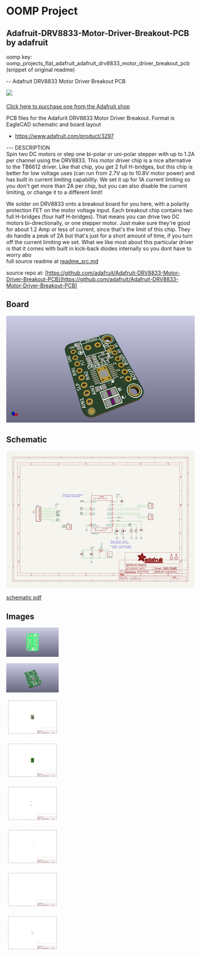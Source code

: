 # OOMP Project  
## Adafruit-DRV8833-Motor-Driver-Breakout-PCB  by adafruit  
  
oomp key: oomp_projects_flat_adafruit_adafruit_drv8833_motor_driver_breakout_pcb  
(snippet of original readme)  
  
-- Adafruit DRV8833 Motor Driver Breakout PCB  
  
<a href="http://www.adafruit.com/products/3297"><img src="assets/image.jpg?raw=true" width="500px"><br/>  
Click here to purchase one from the Adafruit shop</a>  
  
PCB files for the Adafurit DRV8833 Motor Driver Breakout. Format is EagleCAD schematic and board layout  
* https://www.adafruit.com/product/3297  
  
--- DESCRIPTION  
Spin two DC motors or step one bi-polar or uni-polar stepper with up to 1.2A per channel using the DRV8833. This motor driver chip is a nice alternative to the TB6612 driver. Like that chip, you get 2 full H-bridges, but this chip is better for low voltage uses (can run from 2.7V up to 10.8V motor power) and has built in current limiting capability. We set it up for 1A current limiting so you don't get more than 2A per chip, but you can also disable the current limiting, or change it to a different limit!  
  
We solder on DRV8833 onto a breakout board for you here, with a polarity protection FET on the motor voltage input. Each breakout chip contains two full H-bridges (four half H-bridges). That means you can drive two DC motors bi-directionally, or one stepper motor. Just make sure they're good for about 1.2 Amp or less of current, since that's the limit of this chip. They do handle a peak of 2A but that's just for a short amount of time, if you turn off the current limiting we set. What we like most about this particular driver is that it comes with built in kick-back diodes internally so you dont have to worry abo  
  full source readme at [readme_src.md](readme_src.md)  
  
source repo at: [https://github.com/adafruit/Adafruit-DRV8833-Motor-Driver-Breakout-PCB](https://github.com/adafruit/Adafruit-DRV8833-Motor-Driver-Breakout-PCB)  
## Board  
  
[![working_3d.png](working_3d_600.png)](working_3d.png)  
## Schematic  
  
[![working_schematic.png](working_schematic_600.png)](working_schematic.png)  
  
[schematic pdf](working_schematic.pdf)  
## Images  
  
[![working_3D_bottom.png](working_3D_bottom_140.png)](working_3D_bottom.png)  
  
[![working_3D_top.png](working_3D_top_140.png)](working_3D_top.png)  
  
[![working_assembly_page_01.png](working_assembly_page_01_140.png)](working_assembly_page_01.png)  
  
[![working_assembly_page_02.png](working_assembly_page_02_140.png)](working_assembly_page_02.png)  
  
[![working_assembly_page_03.png](working_assembly_page_03_140.png)](working_assembly_page_03.png)  
  
[![working_assembly_page_04.png](working_assembly_page_04_140.png)](working_assembly_page_04.png)  
  
[![working_assembly_page_05.png](working_assembly_page_05_140.png)](working_assembly_page_05.png)  
  
[![working_assembly_page_06.png](working_assembly_page_06_140.png)](working_assembly_page_06.png)  

